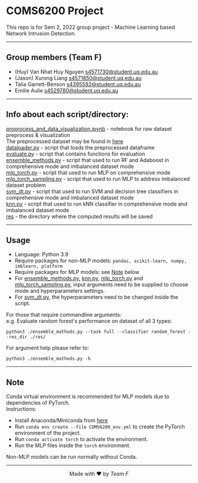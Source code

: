 # COMS6200 Project

This repo is for Sem 2, 2022 group project - Machine Learning based Network Intrusion Detection.

***

## Group members (Team F)
<ul>
    <li>(Huy) Van Nhat Huy Nguyen <a href="mailto:s4571730@student.uq.edu.au">s4571730@student.uq.edu.au</a></li>
    <li>(Jason) Xurong Liang <a href="mailto:s4571850@student.uq.edu.au">s4571850@student.uq.edu.au</a></li>
    <li>Talia Garrett-Benson <a href="mailto:s4395592@student.uq.edu.au">s4395592@student.uq.edu.au</a> </li>
    <li>Emilie Aulie <a href="mailto:s4529780@student.uq.edu.au">s4529780@student.uq.edu.au</a> </li>
</ul>

***

## Info about each script/directory:
[proprocess_and_data_visualization.ipynb](./proprocess_and_data_visualization.ipynb) - notebook for raw dataset preprocess & visualization\
The preprocessed dataset may be found in [here](https://drive.google.com/drive/folders/1cnvofUhz84pMR0SztvfOYzIcpq1sR2VT?usp=sharing)\
[dataloader.py](./dataloader.py) - script that loads the preprocessed dataframe\
[evaluate.py](./evaluate.py) - script that contains functions for evaluation\
[ensemble_methods.py](./ensemble_methods.py) - script that used to run RF and Adaboost in comprehensive mode and imbalanced dataset mode\
[mlp_torch.py](./mlp_torch.py) - script that used to run MLP on comprehensive mode\
[mlp_torch_sampling.py](./mlp_torch_sampling.py) - script that used to run MLP to address imbalanced dataset problem\
[svm_dt.py](./svm_dt.py) - script that used to run SVM and decision tree classifiers in comprehensive mode and imbalanced dataset mode\
[knn.py](./knn.py) - script that used to run kNN classifier in comprehensive mode and imbalanced dataset mode\
[res](./res) - the directory where the computed results will be saved

***

## Usage
- Language: Python 3.9
- Require packages for non-MLP models: `pandas, scikit-learn, numpy, imblearn, platform`
- Require packages for MLP models: see [Note](#note) below
- For [ensemble_methods.py](./ensemble_methods.py), [knn.py](./knn.py), [mlp_torch.py](./mlp_torch.py) and [mlp_torch_sampling.py](./mlp_torch_sampling.py), input arguments need to be supplied to choose mode and hyperparameters settings.
- For [svm_dt.py](./svm_dt.py), the hyperparameters need to be changed inside the script.

<!-- <ul>
    <li>For <a href="./ensemble_methods.py">ensemble_methods.py</a>,
<a href="./mlp_torch.py">mlp_torch.py</a> and <a href="./mlp_torch_sampling.py">mlp_torch_sampling.py</a>,
input arguments need to be supplied to choose mode and hyperparam settings.
    </li>
    <li>For <a href="./knn.py">knn.py</a> and  <a href="./svm_dt.py">svm_dt.py</a>,
    the hyperparameters need to be changed inside the script.
    </li>
</ul> -->

For those that require commandline arguments:\
e.g. Evaluate random forest's performance on dataset of all 3 types:
```shell
python3 ./ensemble_mathods.py --task full --classifier random_forest --res_dir ./res/
```
For argument help please refer to:
```shell
python3 ./ensemble_mathods.py -h
```

***

## Note
Conda virtual environment is recommended for MLP models due to dependencies of PyTorch. \
Instructions:
- Install Anaconda/Miniconda from [here](https://conda.io/projects/conda/en/latest/user-guide/install/download.html)
- Run `conda env create --file COMS6200_env.yml` to 
create the PyTorch environment of the project.
- Run `conda activate torch` to activate the environment.
- Run the MLP files inside the `torch` environment. 

Non-MLP models can be run normally without Conda.

***
<p align="center">Made with ❤ by <em>Team F</em></p>
